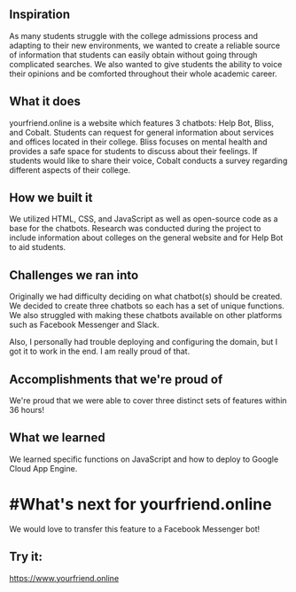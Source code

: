 ## Inspiration <br>
As many students struggle with the college admissions process and adapting to their new environments, we wanted to create a reliable source of information that students can easily obtain without going through complicated searches. We also wanted to give students the ability to voice their opinions and be comforted throughout their whole academic career.

## What it does <br>
yourfriend.online is a website which features 3 chatbots: Help Bot, Bliss, and Cobalt. Students can request for general information about services and offices located in their college. Bliss focuses on mental health and provides a safe space for students to discuss about their feelings. If students would like to share their voice, Cobalt conducts a survey regarding different aspects of their college.

## How we built it <br>
We utilized HTML, CSS, and JavaScript as well as open-source code as a base for the chatbots. Research was conducted during the project to include information about colleges on the general website and for Help Bot to aid students.

## Challenges we ran into <br>
Originally we had difficulty deciding on what chatbot(s) should be created. We decided to create three chatbots so each has a set of unique functions. We also struggled with making these chatbots available on other platforms such as Facebook Messenger and Slack. <br>

Also, I personally had trouble deploying and configuring the domain, but I got it to work in the end. I am really proud of that.

## Accomplishments that we're proud of <br>
We're proud that we were able to cover three distinct sets of features within 36 hours!

## What we learned <br>
We learned specific functions on JavaScript and how to deploy to Google Cloud App Engine.

# #What's next for yourfriend.online <br>
We would love to transfer this feature to a Facebook Messenger bot!

## Try it: <br>
https://www.yourfriend.online
